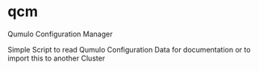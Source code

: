 # qcm
Qumulo Configuration Manager

Simple Script to read Qumulo Configuration Data for documentation or to import this to another Cluster
